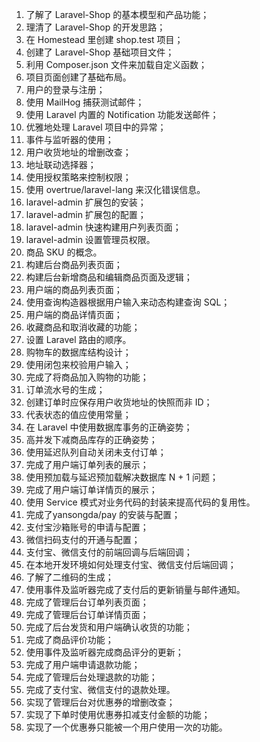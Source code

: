 1. 了解了 Laravel-Shop 的基本模型和产品功能；
2. 理清了 Laravel-Shop 的开发思路；
3. 在 Homestead 里创建 shop.test 项目；
4. 创建了 Laravel-Shop 基础项目文件；
5. 利用 Composer.json 文件来加载自定义函数；
6. 项目页面创建了基础布局。
7. 用户的登录与注册；
8. 使用 MailHog 捕获测试邮件；
9. 使用 Laravel 内置的 Notification 功能发送邮件；
10. 优雅地处理 Laravel 项目中的异常；
11. 事件与监听器的使用；
12. 用户收货地址的增删改查；
13. 地址联动选择器；
14. 使用授权策略来控制权限；
15. 使用 overtrue/laravel-lang 来汉化错误信息。
16. laravel-admin 扩展包的安装；
17. laravel-admin 扩展包的配置；
19. laravel-admin 快速构建用户列表页面；
20. laravel-admin 设置管理员权限。
21. 商品 SKU 的概念。
22. 构建后台商品列表页面；
23. 构建后台新增商品和编辑商品页面及逻辑；
24. 用户端的商品列表页面；
25. 使用查询构造器根据用户输入来动态构建查询 SQL；
26. 用户端的商品详情页面；
27. 收藏商品和取消收藏的功能；
28. 设置 Laravel 路由的顺序。
29. 购物车的数据库结构设计；
30. 使用闭包来校验用户输入；
31. 完成了将商品加入购物的功能；
32. 订单流水号的生成；
33. 创建订单时应保存用户收货地址的快照而非 ID；
34. 代表状态的值应使用常量；
35. 在 Laravel 中使用数据库事务的正确姿势；
36. 高并发下减商品库存的正确姿势；
37. 使用延迟队列自动关闭未支付订单；
38. 完成了用户端订单列表的展示；
39. 使用预加载与延迟预加载解决数据库 N + 1 问题；
40. 完成了用户端订单详情页的展示；
41. 使用 Service 模式对业务代码的封装来提高代码的复用性。
42. 完成了yansongda/pay 的安装与配置；
43. 支付宝沙箱账号的申请与配置；
44. 微信扫码支付的开通与配置；
45. 支付宝、微信支付的前端回调与后端回调；
46. 在本地开发环境如何处理支付宝、微信支付后端回调；
47. 了解了二维码的生成；
48. 使用事件及监听器完成了支付后的更新销量与邮件通知。
49. 完成了管理后台订单列表页面；
50. 完成了管理后台订单详情页面；
51. 完成了后台发货和用户端确认收货的功能；
52. 完成了商品评价功能；
53. 使用事件及监听器完成商品评分的更新；
54. 完成了用户端申请退款功能；
55. 完成了管理后台处理退款的功能；
56. 完成了支付宝、微信支付的退款处理。
57. 实现了管理后台对优惠券的增删改查；
58. 实现了下单时使用优惠券扣减支付金额的功能；
60. 实现了一个优惠券只能被一个用户使用一次的功能。